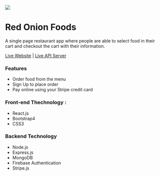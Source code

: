 ![](https://iili.io/2kZh5x.png)

# Red Onion Foods

A single page restaurant app where people are able to select food in their cart and checkout the cart with their information.

[Live Website](hot-onion-restaurant-frontend.firebaseapp.com/) | [Live API Server](https://hot-onion-restaurant-server.herokuapp.com/)

### Features

- Order food from the menu
- Sign Up to place order
- Pay online using your Stripe credit card

### Front-end Thechnology :

- React.js
- Bootstrap4
- CSS3

### Backend Technology

- Node.js
- Express.js
- MongoDB
- Firebase Authentication
- Stripe.js
